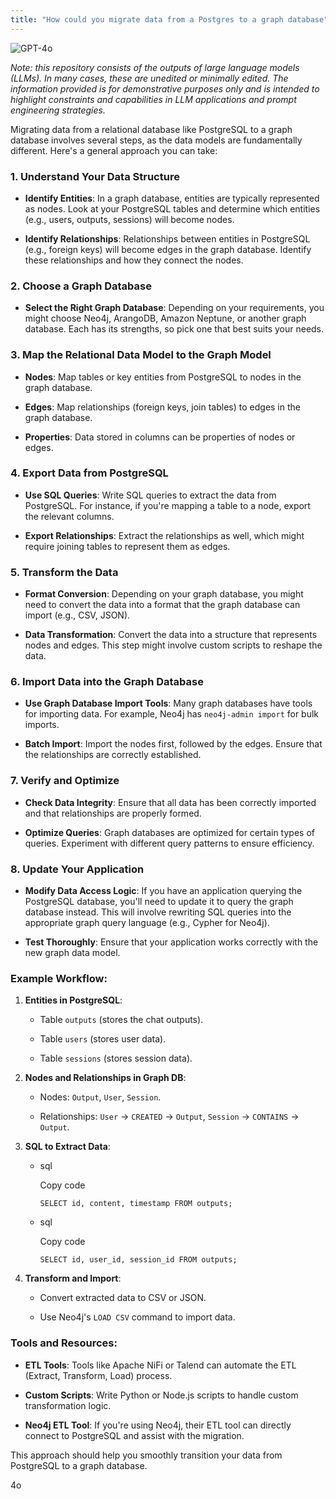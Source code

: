 ```yaml
---
title: "How could you migrate data from a Postgres to a graph database"
---
```

![GPT-4o](https://img.shields.io/badge/GPT--4o-3333FF?style=for-the-badge&logo=openai&logoColor=white)



*Note: this repository consists of the outputs of large language models (LLMs). In many cases, these are unedited or minimally edited. The information provided is for demonstrative purposes only and is intended to highlight constraints and capabilities in LLM applications and prompt engineering strategies.*




Migrating data from a relational database like PostgreSQL to a graph database involves several steps, as the data models are fundamentally different. Here's a general approach you can take:

### 1\. **Understand Your Data Structure**

*   **Identify Entities**: In a graph database, entities are typically represented as nodes. Look at your PostgreSQL tables and determine which entities (e.g., users, outputs, sessions) will become nodes.
    
*   **Identify Relationships**: Relationships between entities in PostgreSQL (e.g., foreign keys) will become edges in the graph database. Identify these relationships and how they connect the nodes.
    

### 2\. **Choose a Graph Database**

*   **Select the Right Graph Database**: Depending on your requirements, you might choose Neo4j, ArangoDB, Amazon Neptune, or another graph database. Each has its strengths, so pick one that best suits your needs.
    

### 3\. **Map the Relational Data Model to the Graph Model**

*   **Nodes**: Map tables or key entities from PostgreSQL to nodes in the graph database.
    
*   **Edges**: Map relationships (foreign keys, join tables) to edges in the graph database.
    
*   **Properties**: Data stored in columns can be properties of nodes or edges.
    

### 4\. **Export Data from PostgreSQL**

*   **Use SQL Queries**: Write SQL queries to extract the data from PostgreSQL. For instance, if you're mapping a table to a node, export the relevant columns.
    
*   **Export Relationships**: Extract the relationships as well, which might require joining tables to represent them as edges.
    

### 5\. **Transform the Data**

*   **Format Conversion**: Depending on your graph database, you might need to convert the data into a format that the graph database can import (e.g., CSV, JSON).
    
*   **Data Transformation**: Convert the data into a structure that represents nodes and edges. This step might involve custom scripts to reshape the data.
    

### 6\. **Import Data into the Graph Database**

*   **Use Graph Database Import Tools**: Many graph databases have tools for importing data. For example, Neo4j has `neo4j-admin import` for bulk imports.
    
*   **Batch Import**: Import the nodes first, followed by the edges. Ensure that the relationships are correctly established.
    

### 7\. **Verify and Optimize**

*   **Check Data Integrity**: Ensure that all data has been correctly imported and that relationships are properly formed.
    
*   **Optimize Queries**: Graph databases are optimized for certain types of queries. Experiment with different query patterns to ensure efficiency.
    

### 8\. **Update Your Application**

*   **Modify Data Access Logic**: If you have an application querying the PostgreSQL database, you'll need to update it to query the graph database instead. This will involve rewriting SQL queries into the appropriate graph query language (e.g., Cypher for Neo4j).
    
*   **Test Thoroughly**: Ensure that your application works correctly with the new graph data model.
    

### Example Workflow:

1.  **Entities in PostgreSQL**:
    
    *   Table `outputs` (stores the chat outputs).
        
    *   Table `users` (stores user data).
        
    *   Table `sessions` (stores session data).
        
2.  **Nodes and Relationships in Graph DB**:
    
    *   Nodes: `Output`, `User`, `Session`.
        
    *   Relationships: `User` -> `CREATED` -> `Output`, `Session` -> `CONTAINS` -> `Output`.
        
3.  **SQL to Extract Data**:
    
    *   sql
        
        Copy code
        
        `SELECT id, content, timestamp FROM outputs;`
        
    *   sql
        
        Copy code
        
        `SELECT id, user_id, session_id FROM outputs;`
        
4.  **Transform and Import**:
    
    *   Convert extracted data to CSV or JSON.
        
    *   Use Neo4j's `LOAD CSV` command to import data.
        

### Tools and Resources:

*   **ETL Tools**: Tools like Apache NiFi or Talend can automate the ETL (Extract, Transform, Load) process.
    
*   **Custom Scripts**: Write Python or Node.js scripts to handle custom transformation logic.
    
*   **Neo4j ETL Tool**: If you're using Neo4j, their ETL tool can directly connect to PostgreSQL and assist with the migration.
    

This approach should help you smoothly transition your data from PostgreSQL to a graph database.

4o